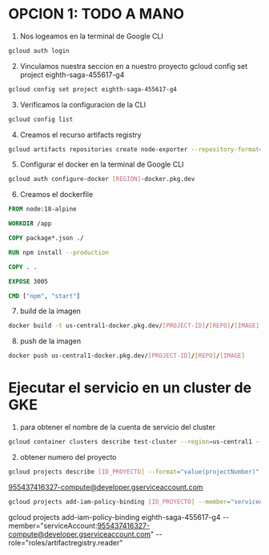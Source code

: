 # OPCION 1: TODO A MANO

1. Nos logeamos en la terminal de Google CLI

```bash
gcloud auth login

```

2. Vinculamos nuestra seccion en a nuestro proyecto
   gcloud config set project eighth-saga-455617-g4

```bash
gcloud config set project eighth-saga-455617-g4

```

3. Verificamos la configuracion de la CLI

```bash
gcloud config list

```

4. Creamos el recurso artifacts registry

```bash
gcloud artifacts repositories create node-exporter --repository-format=docker --location=us-central1 --description="Repositorio para imagenes de docker"
```

5. Configurar el docker en la terminal de Google CLI

```bash
gcloud auth configure-docker [REGIÓN]-docker.pkg.dev
```

6. Creamos el dockerfile

```dockerfile
FROM node:18-alpine

WORKDIR /app

COPY package*.json ./

RUN npm install --production

COPY . .

EXPOSE 3005

CMD ["npm", "start"]
```

7. build de la imagen

```bash
docker build -t us-central1-docker.pkg.dev/[PROJECT-ID]/[REPO]/[IMAGE] .
```

8. push de la imagen

```bash
docker push us-central1-docker.pkg.dev/[PROJECT-ID]/[REPO]/[IMAGE]
```

# Ejecutar el servicio en un cluster de GKE

1. para obtener el nombre de la cuenta de servicio del cluster

```bash
gcloud container clusters describe test-cluster --region=us-central1 --format="value(nodeConfig.serviceAccount)"
```

2. obtener numero del proyecto

```bash
gcloud projects describe [ID_PROYECTO] --format="value(projectNumber)"
```

955437416327-compute@developer.gserviceaccount.com

```bash
gcloud projects add-iam-policy-binding [ID_PROYECTO] --member="serviceAccount:[SERVICE_ACCOUNT]" --role="roles/artifactregistry.reader"
```

gcloud projects add-iam-policy-binding eighth-saga-455617-g4 --member="serviceAccount:955437416327-compute@developer.gserviceaccount.com" --role="roles/artifactregistry.reader"
